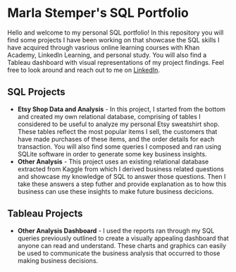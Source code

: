 # Marla Stemper's SQL Portfolio

Hello and welcome to my personal SQL portfolio! In this repository you will find some projects I have been working on that showcase the SQL skills I have acquired through vasrious online learning courses with Khan Academy, LinkedIn Learning, and personal study. You will also find a Tableau dashboard with visual representations of my project findings. Feel free to look around and reach out to me on [LinkedIn](www.linkedin.com/in/marla-stemper-aa1309114).

## SQL Projects
- **Etsy Shop Data and Analysis** - In this project, I started from the bottom and created my own relational database, comprising of tables I considered to be useful to analyze my personal Etsy sweatshirt shop. These tables reflect the most popular items I sell, the customers that have made purchases of these items, and the order details for each transaction. You will also find some queries I composed and ran using SQLite software in order to generate some key business insights.
- **Other Analysis** - This project uses an existing relational database extracted from Kaggle from which I derived business related questions and showcase my knowledge of SQL to answer those questions. Then I take these answers a step futher and provide explanation as to how this business can use these insights to make future business decicions.

## Tableau Projects
- **Other Analysis Dashboard** - I used the reports ran through my SQL queries previously outlined to create a visually appealing dashboard that anyone can read and understand. These charts and graphics can easily be used to communicate the business analysis that occurred to those making business decisions.
